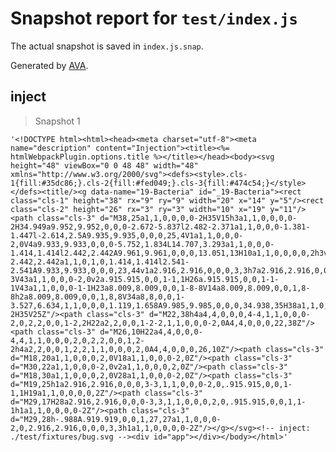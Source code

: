 # Snapshot report for `test/index.js`

The actual snapshot is saved in `index.js.snap`.

Generated by [AVA](https://avajs.dev).

## inject

> Snapshot 1

    '<!DOCTYPE html><html><head><meta charset="utf-8"><meta name="description" content="Injection"><title><%= htmlWebpackPlugin.options.title %></title></head><body><svg height="48" viewBox="0 0 48 48" width="48" xmlns="http://www.w3.org/2000/svg"><defs><style>.cls-1{fill:#35dc86;}.cls-2{fill:#fed049;}.cls-3{fill:#474c54;}</style></defs><title/><g data-name="19-Bacteria" id="_19-Bacteria"><rect class="cls-1" height="38" rx="9" ry="9" width="20" x="14" y="5"/><rect class="cls-2" height="26" rx="3" ry="3" width="10" x="19" y="11"/><path class="cls-3" d="M38,25a1,1,0,0,0,0-2H35V15h3a1,1,0,0,0,0-2H34.949a9.952,9.952,0,0,0-2.672-5.837l2.482-2.371a1,1,0,0,0-1.381-1.447l-2.614,2.5A9.935,9.935,0,0,0,25,4V1a1,1,0,0,0-2,0V4a9.933,9.933,0,0,0-5.752,1.834L14.707,3.293a1,1,0,0,0-1.414,1.414l2.442,2.442A9.961,9.961,0,0,0,13.051,13H10a1,1,0,0,0,0,2h3v8H10a1,1,0,0,0,0,2h3v8H10a1,1,0,0,0,0,2h3.051a9.961,9.961,0,0,0,2.684,5.851l-2.442,2.442a1,1,0,1,0,1.414,1.414l2.541-2.541A9.933,9.933,0,0,0,23,44v1a2.916,2.916,0,0,0,3,3h7a2.916,2.916,0,0,0,3-3V43a1,1,0,0,0-2,0v2a.915.915,0,0,1-1,1H26a.915.915,0,0,1-1-1V43a1,1,0,0,0-1-1H23a8.009,8.009,0,0,1-8-8V14a8.009,8.009,0,0,1,8-8h2a8.009,8.009,0,0,1,8,8V34a8,8,0,0,1-3.527,6.634,1,1,0,0,0,1.119,1.658A9.985,9.985,0,0,0,34.938,35H38a1,1,0,0,0,0-2H35V25Z"/><path class="cls-3" d="M22,38h4a4,4,0,0,0,4-4,1,1,0,0,0-2,0,2,2,0,0,1-2,2H22a2,2,0,0,1-2-2,1,1,0,0,0-2,0A4,4,0,0,0,22,38Z"/><path class="cls-3" d="M26,10H22a4,4,0,0,0-4,4,1,1,0,0,0,2,0,2,2,0,0,1,2-2h4a2,2,0,0,1,2,2,1,1,0,0,0,2,0A4,4,0,0,0,26,10Z"/><path class="cls-3" d="M18,20a1,1,0,0,0,2,0V18a1,1,0,0,0-2,0Z"/><path class="cls-3" d="M30,22a1,1,0,0,0-2,0v2a1,1,0,0,0,2,0Z"/><path class="cls-3" d="M18,30a1,1,0,0,0,2,0V28a1,1,0,0,0-2,0Z"/><path class="cls-3" d="M19,25h1a2.916,2.916,0,0,0,3-3,1,1,0,0,0-2,0,.915.915,0,0,1-1,1H19a1,1,0,0,0,0,2Z"/><path class="cls-3" d="M29,17H28a2.916,2.916,0,0,0-3,3,1,1,0,0,0,2,0,.915.915,0,0,1,1-1h1a1,1,0,0,0,0-2Z"/><path class="cls-3" d="M29,28h-.988A.919.919,0,0,1,27,27a1,1,0,0,0-2,0,2.916,2.916,0,0,0,3,3h1a1,1,0,0,0,0-2Z"/></g></svg><!-- inject: ./test/fixtures/bug.svg --><div id="app"></div></body></html>'
